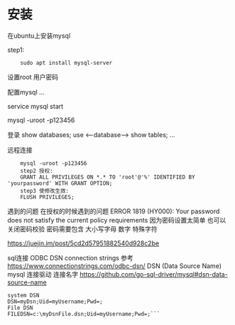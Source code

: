 # 安装

在ubuntu上安装mysql

step1:
``` sudo apt update
    sudo apt install mysql-server
```
设置root 用户密码

配置mysql
...

service mysql start

mysql -uroot -p123456

登录 
show databases;
use <--database-->
show tables;
 ...


远程连接
``` step1 登录服务:
    mysql -uroot -p123456
    step2 授权:
    GRANT ALL PRIVILEGES ON *.* TO 'root'@'%' IDENTIFIED BY 'yourpassword' WITH GRANT OPTION;
    step3 使修改生效:
    FLUSH PRIVILEGES;
```
遇到的问题
在授权的时候遇到的问题
    ERROR 1819 (HY000): Your password does not satisfy the current policy requirements
    因为密码设置太简单 也可以关闭密码校验
    密码需要包含 大小写字母 数字 特殊字符

https://juejin.im/post/5cd2d57951882540d928c2be

sql连接 ODBC DSN connection strings 
参考 https://www.connectionstrings.com/odbc-dsn/
DSN (Data Source Name)
mysql 连接驱动 连接名字
https://github.com/go-sql-driver/mysql#dsn-data-source-name
```
system DSN
DSN=myDsn;Uid=myUsername;Pwd=;
File DSN
FILEDSN=c:\myDsnFile.dsn;Uid=myUsername;Pwd=;```
